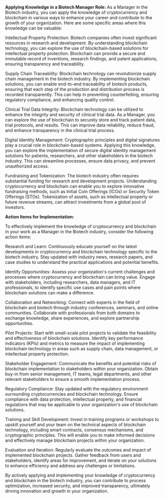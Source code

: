 **Applying Knowledge in a Biotech Manager Role:**
As a Manager in the Biotech industry, you can apply the knowledge of cryptocurrency and blockchain in various ways to enhance your career and contribute to the growth of your organization. Here are some specific areas where this knowledge can be valuable:

Intellectual Property Protection: Biotech companies often invest significant resources in research and development. By understanding blockchain technology, you can explore the use of blockchain-based solutions for intellectual property protection. Blockchain can provide a secure and immutable record of inventions, research findings, and patent applications, ensuring transparency and traceability.

Supply Chain Traceability: Blockchain technology can revolutionize supply chain management in the biotech industry. By implementing blockchain solutions, you can enable end-to-end traceability of biotech products, ensuring that each step of the production and distribution process is recorded transparently. This can help in preventing counterfeiting, ensuring regulatory compliance, and enhancing quality control.

Clinical Trial Data Integrity: Blockchain technology can be utilized to enhance the integrity and security of clinical trial data. As a Manager, you can explore the use of blockchain to securely store and track patient data, trial protocols, and results. This can improve data reliability, reduce fraud, and enhance transparency in the clinical trial process.

Digital Identity Management: Cryptographic principles and digital signatures play a crucial role in blockchain-based systems. Applying this knowledge, you can explore the implementation of secure digital identity management solutions for patients, researchers, and other stakeholders in the biotech industry. This can streamline processes, ensure data privacy, and prevent unauthorized access.

Fundraising and Tokenization: The biotech industry often requires substantial funding for research and development projects. Understanding cryptocurrency and blockchain can enable you to explore innovative fundraising methods, such as Initial Coin Offerings (ICOs) or Security Token Offerings (STOs). Tokenization of assets, such as intellectual property or future revenue streams, can attract investments from a global pool of investors.

**Action Items for Implementation:**

To effectively implement the knowledge of cryptocurrency and blockchain in your work as a Manager in the Biotech industry, consider the following action items:

Research and Learn: Continuously educate yourself on the latest developments in cryptocurrency and blockchain technology specific to the biotech industry. Stay updated with industry news, research papers, and case studies to understand the practical applications and potential benefits.

Identify Opportunities: Assess your organization's current challenges and processes where cryptocurrency and blockchain can bring value. Engage with stakeholders, including researchers, data managers, and IT professionals, to identify specific use cases and pain points where blockchain solutions can make a difference.

Collaboration and Networking: Connect with experts in the field of blockchain and biotech through industry conferences, seminars, and online communities. Collaborate with professionals from both domains to exchange knowledge, share experiences, and explore partnership opportunities.

Pilot Projects: Start with small-scale pilot projects to validate the feasibility and effectiveness of blockchain solutions. Identify key performance indicators (KPIs) and metrics to measure the impact of implementing blockchain technology in areas such as supply chain, data management, or intellectual property protection.

Stakeholder Engagement: Communicate the benefits and potential risks of blockchain implementation to stakeholders within your organization. Obtain buy-in from senior management, IT teams, legal departments, and other relevant stakeholders to ensure a smooth implementation process.

Regulatory Compliance: Stay updated with the regulatory environment surrounding cryptocurrencies and blockchain technology. Ensure compliance with data protection, intellectual property, and financial regulations that may be applicable to your organization's use of blockchain solutions.

Training and Skill Development: Invest in training programs or workshops to upskill yourself and your team on the technical aspects of blockchain technology, including smart contracts, consensus mechanisms, and cryptographic principles. This will enable you to make informed decisions and effectively manage blockchain projects within your organization.

Evaluation and Iteration: Regularly evaluate the outcomes and impact of implemented blockchain projects. Gather feedback from users and stakeholders, identify areas for improvement, and iterate on your solutions to enhance efficiency and address any challenges or limitations.

By actively applying and implementing your knowledge of cryptocurrency and blockchain in the biotech industry, you can contribute to process optimization, increased security, and improved transparency, ultimately driving innovation and growth in your organization.
